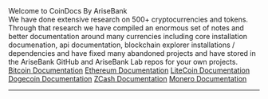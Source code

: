 <div class="welcome-card">
  <div class="title">Welcome to CoinDocs By AriseBank</div>
  <div class="call-to-action">We have done extensive research on 500+ cryptocurrencies and tokens. Through that research we have compiled an enormous set of notes and better documentation around many currencies including core installation documenation, api documentation, blockchain explorer installations / dependencies and have fixed many abandoned projects and have stored in the AriseBank GitHub and AriseBank Lab repos for your own projects.</div>

  <div class="call-to-action-links">
    <a href="#" class="link">Bitcoin Documentation</a>
    <a href="#" class="link">Ethereum Documentation</a>
    <a href="#" class="link">LiteCoin Documentation</a>
    <a href="#" class="link">Dogecoin Documentation</a>
    <a href="#" class="link">ZCash Documentation</a>
    <a href="#" class="link">Monero Documentation</a>
  </div>
</div>

----
